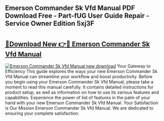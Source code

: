 ## Emerson Commander Sk Vfd Manual PDF Download Free - Part-fUG User Guide Repair - Service Owner Edition 5xj3F

# <h2><a href="http://bc39097.oget.top/?id=Emerson+Commander+Sk+Vfd+Manual">🔗Download New 👉🔴 Emerson Commander Sk Vfd Manual</a></h2>

[![Emerson Commander Sk Vfd Manual new download](https://i.imgur.com/5g1atiW.png)](http://bc39097.oget.top/?id=Emerson+Commander+Sk+Vfd+Manual)
Your Gateway to Efficiency This guide explores the ways your new Emerson Commander Sk Vfd Manual can streamline your workflow and boost productivity. Before you begin using your Emerson Commander Sk Vfd Manual, please take a moment to read this manual carefully. It contains detailed instructions for product setup, as well as information on how to use its various features and capabilities. Experience the power of list of features in the palm of your hand with your new Emerson Commander Sk Vfd Manual. Your Satisfaction is Our Mission Emerson Commander Sk Vfd Manual. We are dedicated to ensuring your complete satisfaction.
